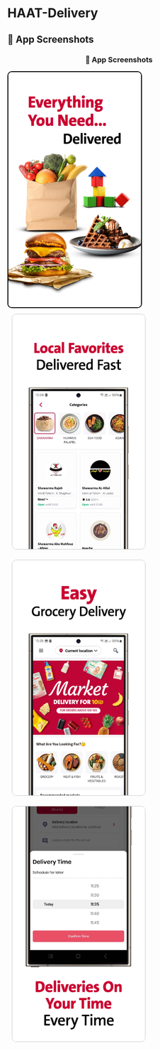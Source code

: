 # HAAT-Delivery

 ## 📱 App Screenshots

<h3 align="center">📱 App Screenshots</h3>

<p>
  <img src="s1.webp" 
      style="border: 2px solid #000000; border-radius: 10px;" width="300"/>
  <img src="s2.webp" 
       style="border:1px solid #ccc; border-radius:10px; margin:10px;" width="300"/>
 <img src="s3.webp" 
       style="border:1px solid #ccc; border-radius:10px; margin:10px;" width="300"/>
  <img src="s4.webp"
       style="border:1px solid #ccc; border-radius:10px; margin:10px;" width="300"/>
</p>
